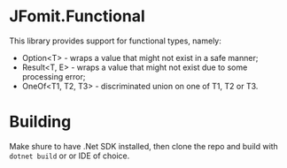 # JFomit.Functional

This library provides support for functional types, namely:

*  Option&lt;T&gt; - wraps a value that might not exist in a safe manner;
*  Result&lt;T, E&gt; - wraps a value that might not exist due to some processing error;
*  OneOf&lt;T1, T2, T3&gt; - discriminated union on one of T1, T2 or T3.

# Building

Make shure to have .Net SDK installed, then clone the repo and build with `dotnet build` or or IDE of choice.